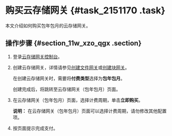 # 购买云存储网关 {#task_2151170 .task}

本文介绍如何购买包年包月的云存储网关。

## 操作步骤 {#section_11w_xzo_qgx .section}

1.  登录[云存储网关控制台](https://sgwnew.console.aliyun.com/)。
2.  创建云存储网关，详情请参见[创建文件网关](../../../../cn.zh-CN/云控制台用户指南/文件网关/管理文件网关.md#section_i9x_102_e8q)或[创建块网关](../../../../cn.zh-CN/云控制台用户指南/块网关/管理块网关.md#section_0x3_5ab_h7w)。 

    在创建云存储网关时，需要将**付费类型**选择为**包年包月**。

    创建完成后，将跳转至云存储网关（包年包月）页面。

3.  在云存储网关（包年包月）页面，选择计费周期，单击**立即购买**。 

    **说明：** 在云存储网关（包年包月）页面可以选择计费周期，请勿修改其他配置项。

4.  按页面提示完成支付。

